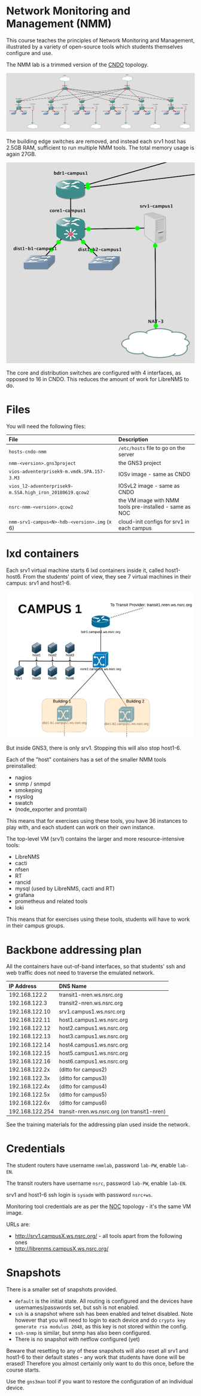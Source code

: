 # Network Monitoring and Management (NMM)

This course teaches the principles of Network Monitoring and Management,
illustrated by a variety of open-source tools which students themselves
configure and use.

The NMM lab is a trimmed version of the [CNDO](../cndo/) topology.

![NMM topology](nmm-complete.png)

The building edge switches are removed, and instead each srv1 host has 2.5GB
RAM, sufficient to run multiple NMM tools.  The total memory usage is again 27GB.

![NMM campus](nmm-campus.png)

The core and distribution switches are configured with 4 interfaces, as
opposed to 16 in CNDO.  This reduces the amount of work for LibreNMS to do.

# Files

You will need the following files:

File | Description
:--- | :----------
`hosts-cndo-nmm` | `/etc/hosts` file to go on the server
`nmm-<version>.gns3project` | the GNS3 project
`vios-adventerprisek9-m.vmdk.SPA.157-3.M3` | IOSv image - same as CNDO
`vios_l2-adventerprisek9-m.SSA.high_iron_20180619.qcow2` | IOSvL2 image - same as CNDO
`nsrc-nmm-<version>.qcow2` | the VM image with NMM tools pre-installed - same as NOC
`nmm-srv1-campus<N>-hdb-<version>.img` (x 6) | cloud-init configs for srv1 in each campus

# lxd containers

Each srv1 virtual machine starts 6 lxd containers inside it, called
host1-host6.  From the students' point of view, they see 7 virtual machines
in their campus: srv1 and host1-6.

![NMM campus student view](nmm-campus1-detailed.png)

But inside GNS3, there is only srv1.  Stopping this will also stop host1-6.

Each of the "host" containers has a set of the smaller NMM tools
preinstalled:

* nagios
* snmp / snmpd
* smokeping
* rsyslog
* swatch
* (node_exporter and promtail)

This means that for exercises using these tools, you have 36 instances to
play with, and each student can work on their own instance.

The top-level VM (srv1) contains the larger and more resource-intensive
tools:

* LibreNMS
* cacti
* nfsen
* RT
* rancid
* mysql (used by LibreNMS, cacti and RT)
* grafana
* prometheus and related tools
* loki

This means that for exercises using these tools, students will have to work
in their campus groups.

# Backbone addressing plan

All the containers have out-of-band interfaces, so that students' ssh and
web traffic does not need to traverse the emulated network.

IP Address      | DNS Name
:-------------- | :---------------------------
192.168.122.2   | transit1-nren.ws.nsrc.org
192.168.122.3   | transit2-nren.ws.nsrc.org
192.168.122.10  | srv1.campus1.ws.nsrc.org
192.168.122.11  | host1.campus1.ws.nsrc.org
192.168.122.12  | host2.campus1.ws.nsrc.org
192.168.122.13  | host3.campus1.ws.nsrc.org
192.168.122.14  | host4.campus1.ws.nsrc.org
192.168.122.15  | host5.campus1.ws.nsrc.org
192.168.122.16  | host6.campus1.ws.nsrc.org
192.168.122.2x  | (ditto for campus2)
192.168.122.3x  | (ditto for campus3)
192.168.122.4x  | (ditto for campus4)
192.168.122.5x  | (ditto for campus5)
192.168.122.6x  | (ditto for campus6)
192.168.122.254 | transit-nren.ws.nsrc.org (on transit1-nren)

See the training materials for the addressing plan used inside the network.

# Credentials

The student routers have username `nmmlab`, password `lab-PW`, enable
`lab-EN`.

The transit routers have username `nsrc`, password `lab-PW`, enable
`lab-EN`.

srv1 and host1-6 ssh login is `sysadm` with password `nsrc+ws`.

Monitoring tool credentials are as per the [NOC](../noc/#credentials) topology -
it's the same VM image.

URLs are:

* <http://srv1.campusX.ws.nsrc.org/> - all tools apart from the following ones
* <http://librenms.campusX.ws.nsrc.org/>

# Snapshots

There is a smaller set of snapshots provided.

* `default` is the initial state.  All routing is configured and the devices
  have usernames/passwords set, but ssh is not enabled.
* `ssh` is a snapshot where ssh has been enabled and telnet disabled. Note
  however that you will need to login to each device and do
  `crypto key generate rsa modulus 2048`, as this key is not stored within
  the config.
* `ssh-snmp` is similar, but snmp has also been configured.
* There is no snapshot with netflow configured (yet)

Beware that resetting to any of these snapshots will also reset all srv1 and
host1-6 to their default states - any work that students have done will be
erased!  Therefore you almost certainly only want to do this once, before the
course starts.

Use the `gns3man` tool if you want to restore the configuration of an
individual device.
